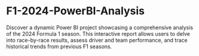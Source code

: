 # F1-2024-PowerBI-Analysis
Discover a dynamic Power BI project showcasing a comprehensive analysis of the 2024 Formula 1 season. This interactive report allows users to delve into race-by-race results, assess driver and team performance, and trace historical trends from previous F1 seasons.
